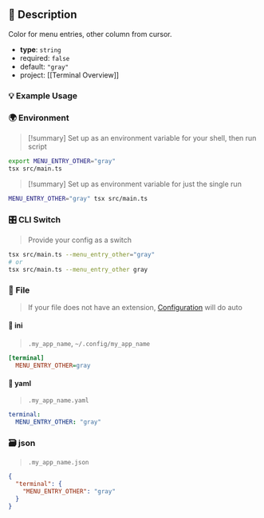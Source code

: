 ## 📜 Description

Color for menu entries, other column from cursor.

- **type**: `string`
- required: `false`
- default: `"gray"`
- project: [[Terminal Overview]]

### 💡 Example Usage

### 🌍 Environment

> [!summary] Set up as an environment variable for your shell, then run script
```bash
export MENU_ENTRY_OTHER="gray"
tsx src/main.ts
```
> [!summary] Set up as environment variable for just the single run

```bash
MENU_ENTRY_OTHER="gray" tsx src/main.ts
```
### 🎛️ CLI Switch

> Provide your config as a switch
```bash
tsx src/main.ts --menu_entry_other="gray"
# or
tsx src/main.ts --menu_entry_other gray
```
### 📁 File
>  If your file does not have an extension, [Configuration](/core/configuration) will do auto
#### 📘 ini

> `.my_app_name`, `~/.config/my_app_name`

```ini
[terminal]
  MENU_ENTRY_OTHER=gray
```
#### 📄 yaml

> `.my_app_name.yaml`

```yaml
terminal:
  MENU_ENTRY_OTHER: "gray"
```
### 🗃️ json

> `.my_app_name.json`

```json
{
  "terminal": {
    "MENU_ENTRY_OTHER": "gray"
  }
}
```
